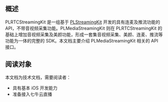 ## 概述
PLRTCStreamingKit 是一组基于 [PLStreamingKit](https://github.com/pili-engineering/PLMediaStreamingKit/wiki) 开发的具有连麦及推流功能的 API，不带音视频采集功能。PLMediaStreamingKit 则在 PLRTCStreamingKit 的基础上增加音视频采集及美颜功能，形成一套集音视频采集、美颜、连麦、推流等功能为一体的完整的 SDK。本文档主要介绍 PLMediaStreamingKit 相关的 API 接口。

## 阅读对象

本文档为技术文档，需要阅读者：

- 具有基本 iOS 开发能力
- 准备接入七牛云直播